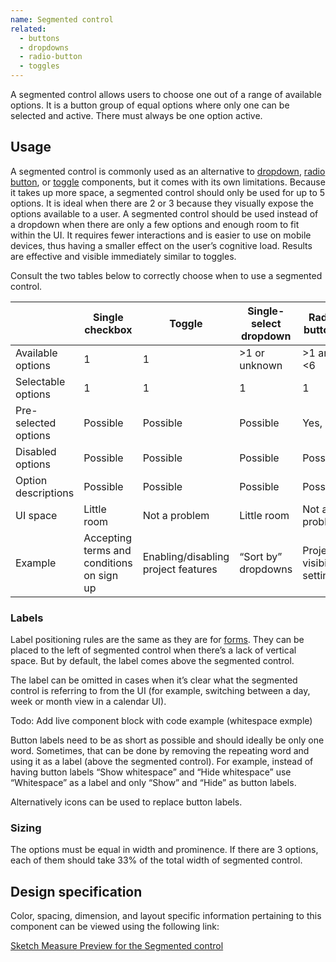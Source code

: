 ```yaml
---
name: Segmented control
related:
  - buttons
  - dropdowns
  - radio-button
  - toggles
---
```


A segmented control allows users to choose one out of a range of available options. It is a button group of equal options where only one can be selected and active. There must always be one option active.

## Usage

A segmented control is commonly used as an alternative to [dropdown](/components/dropdowns), [radio button](/components/radio-button), or [toggle](/components/toggles) components, but it comes with its own limitations. Because it takes up more space, a segmented control should only be used for up to 5 options. It is ideal when there are 2 or 3 because they visually expose the options available to a user. A segmented control should be used instead of a dropdown when there are only a few options and enough room to fit within the UI. It requires fewer interactions and is easier to use on mobile devices, thus having a smaller effect on the user’s cognitive load. Results are effective and visible immediately similar to toggles.

Consult the two tables below to correctly choose when to use a segmented control.

|                      | Single checkbox                           | Toggle                              | Single-select dropdown  | Radio buttons              | Segmented control                                | Multiple checkboxes | Multi-select dropdown |
|----------------------|-------------------------------------------|-------------------------------------|-------------------------|----------------------------|--------------------------------------------------|---------------------|-----------------------|
| Available options    | 1                                         | 1                                   | >1 or unknown           | >1 and <6                  | >1 and <6                                        | >1 and <6           | >1 or unknown         |
| Selectable options   | 1                                         | 1                                   | 1                       | 1                          | 1                                                | >1 or even all      | >1 or even all        |
| Pre-selected options | Possible                                  | Possible                            | Possible                | Yes, 1                     | Yes, 1                                           | Possible            | Possible              |
| Disabled options     | Possible                                  | Possible                            | Possible                | Possible                   | No                                               | Possible            | Possible              |
| Option descriptions  | Possible                                  | Possible                            | Possible                | Possible                   | No                                               | Possible            | Possible              |
| UI space             | Little room                               | Not a problem                       | Little room             | Not a problem              | Not a problem                                    | Not a problem       | Little room           |
| Example              | Accepting terms and conditions on sign up | Enabling/disabling project features | “Sort by” dropdowns     | Project visibility setting | 7, 30, 90 days timeframe in analytics dashboards | Scopes selection in User settings > Applications                    | Add/remove labels     |



### Labels

Label positioning rules are the same as they are for [forms](/components/forms). They can be placed to the left of segmented control when there’s a lack of vertical space. But by default, the label comes above the segmented control.

The label can be omitted in cases when it’s clear what the segmented control is referring to from the UI (for example, switching between a day, week or month view in a calendar UI).

Todo: Add live component block with code example (whitespace exmple)

Button labels need to be as short as possible and should ideally be only one word. Sometimes, that can be done by removing the repeating word and using it as a label (above the segmented control). For example, instead of having button labels “Show whitespace” and “Hide whitespace” use “Whitespace” as a label and only “Show” and “Hide” as button labels.

Alternatively icons can be used to replace button labels.

### Sizing

The options must be equal in width and prominence. If there are 3 options, each of them should take 33% of the total width of segmented control.

## Design specification

Color, spacing, dimension, and layout specific information pertaining to this component can be viewed using the following link:

[Sketch Measure Preview for the Segmented control](https://gitlab-org.gitlab.io/gitlab-design/hosted/design-gitlab-specs/segmented-control-spec-previews/)
